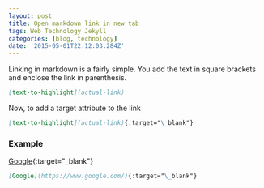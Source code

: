 ```yaml
---
layout: post
title: Open markdown link in new tab
tags: Web Technology Jekyll
categories: [blog, technology]
date: '2015-05-01T22:12:03.284Z'
---
```


Linking in markdown is a fairly simple. You add the text in square brackets and enclose the link in parenthesis.

```markdown
[text-to-highlight](actual-link)
```

Now, to add a target attribute to the link

```markdown
[text-to-highlight](actual-link){:target="\_blank"}
```

### Example

[Google](https://www.google.com/){:target="\_blank"}

```markdown
[Google](https://www.google.com/){:target="\_blank"}
```
